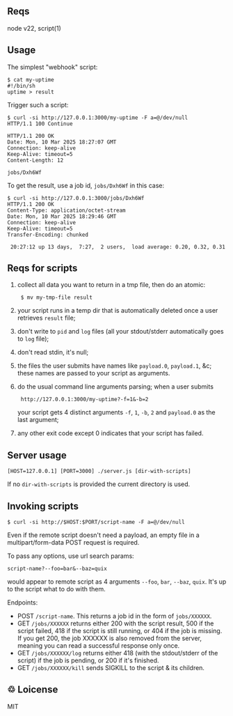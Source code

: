 ## Reqs

node v22, script(1)

## Usage

The simplest "webhook" script:

~~~
$ cat my-uptime
#!/bin/sh
uptime > result
~~~

Trigger such a script:

~~~
$ curl -si http://127.0.0.1:3000/my-uptime -F a=@/dev/null
HTTP/1.1 100 Continue

HTTP/1.1 200 OK
Date: Mon, 10 Mar 2025 18:27:07 GMT
Connection: keep-alive
Keep-Alive: timeout=5
Content-Length: 12

jobs/Dxh6Wf
~~~

To get the result, use a job id, `jobs/Dxh6Wf` in this case:

~~~
$ curl -si http://127.0.0.1:3000/jobs/Dxh6Wf
HTTP/1.1 200 OK
Content-Type: application/octet-stream
Date: Mon, 10 Mar 2025 18:29:46 GMT
Connection: keep-alive
Keep-Alive: timeout=5
Transfer-Encoding: chunked

 20:27:12 up 13 days,  7:27,  2 users,  load average: 0.20, 0.32, 0.31
~~~

## Reqs for scripts

1. collect all data you want to return in a tmp file, then do an
   atomic:

        $ mv my-tmp-file result

2. your script runs in a temp dir that is automatically deleted once a
   user retrieves `result` file;

3. don't write to `pid` and `log` files (all your stdout/stderr
   automatically goes to `log` file);

4. don't read stdin, it's null;

5. the files the user submits have names like `payload.0`, `payload.1`,
   &c; these names are passed to your script as arguments.

6. do the usual command line arguments parsing; when a user submits

        http://127.0.0.1:3000/my-uptime?-f=1&-b=2

    your script gets 4 distinct arguments `-f`, `1`, `-b`, `2` and
    `payload.0` as the last argument;

7. any other exit code except 0 indicates that your script has failed.

## Server usage

    [HOST=127.0.0.1] [PORT=3000] ./server.js [dir-with-scripts]

If no `dir-with-scripts` is provided the current directory is used.

## Invoking scripts

    $ curl -si http://$HOST:$PORT/script-name -F a=@/dev/null

Even if the remote script doesn't need a payload, an empty file in a
multipart/form-data POST request is required.

To pass any options, use url search params:

    script-name?--foo=bar&--baz=quix

would appear to remote script as 4 arguments `--foo`, `bar`, `--baz`,
`quix`. It's up to the script what to do with them.

Endpoints:

* POST `/script-name`. This returns a job id in the form of
  `jobs/XXXXXX`.
* GET `/jobs/XXXXXX` returns either 200 with the script result, 500 if
  the script failed, 418 if the script is still running, or 404 if the
  job is missing. If you get 200, the job XXXXXX is also removed from
  the server, meaning you can read a successful response only once.
* GET `/jobs/XXXXXX/log` returns either 418 (with the stdout/stderr of
  the script) if the job is pending, or 200 if it's finished.
* GET `/jobs/XXXXXX/kill` sends SIGKILL to the script & its children.

## &#x2672; Loicense

MIT

